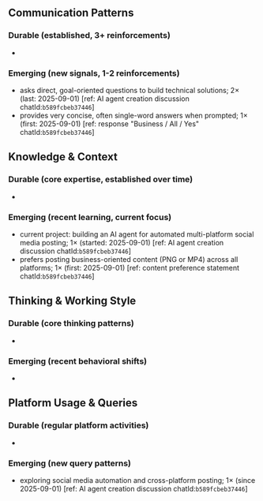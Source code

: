 ## Communication Patterns
### Durable (established, 3+ reinforcements)
-

### Emerging (new signals, 1-2 reinforcements)
- asks direct, goal-oriented questions to build technical solutions; 2× (last: 2025-09-01) [ref: AI agent creation discussion chatId:`b589fcbeb37446`]
- provides very concise, often single-word answers when prompted; 1× (first: 2025-09-01) [ref: response "Business / All / Yes" chatId:`b589fcbeb37446`]

## Knowledge & Context
### Durable (core expertise, established over time)
-

### Emerging (recent learning, current focus)
- current project: building an AI agent for automated multi-platform social media posting; 1× (started: 2025-09-01) [ref: AI agent creation discussion chatId:`b589fcbeb37446`]
- prefers posting business-oriented content (PNG or MP4) across all platforms; 1× (first: 2025-09-01) [ref: content preference statement chatId:`b589fcbeb37446`]

## Thinking & Working Style
### Durable (core thinking patterns)
-

### Emerging (recent behavioral shifts)
-

## Platform Usage & Queries
### Durable (regular platform activities)
-

### Emerging (new query patterns)
- exploring social media automation and cross-platform posting; 1× (since 2025-09-01) [ref: AI agent creation discussion chatId:`b589fcbeb37446`]